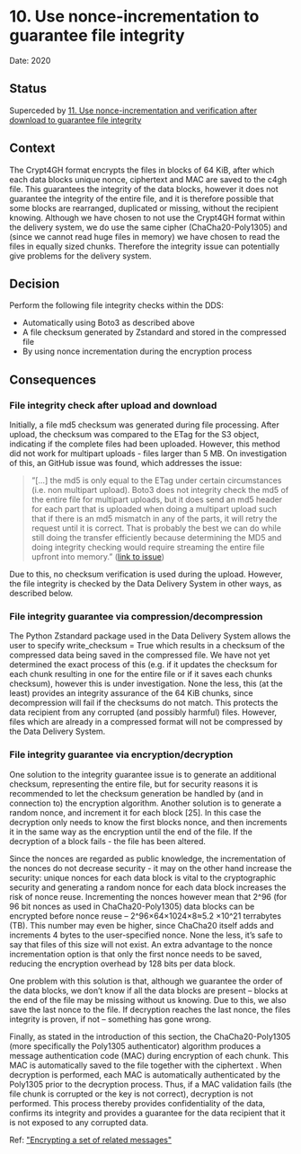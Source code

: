 # 10. Use nonce-incrementation to guarantee file integrity

Date: 2020

## Status

Superceded by [11. Use nonce-incrementation and verification after download to guarantee file integrity](0011-use-nonce-incrementation-and-verification-after-download-to-guarantee-file-integrity.md)

## Context

The Crypt4GH format encrypts the files in blocks of 64 KiB, after which each data blocks unique nonce, ciphertext and MAC are saved to the c4gh file. This guarantees the integrity of the data blocks, however it does not guarantee the integrity of the entire file, and it is therefore possible that some blocks are rearranged, duplicated or missing, without the recipient knowing. Although we have chosen to not use the Crypt4GH format within the delivery system, we do use the same cipher (ChaCha20-Poly1305) and (since we cannot read huge files in memory) we have chosen to read the files in equally sized chunks. Therefore the integrity issue can potentially give problems for the delivery system.

## Decision

Perform the following file integrity checks within the DDS:

- Automatically using Boto3 as described above
- A file checksum generated by Zstandard and stored in the compressed file
- By using nonce incrementation during the encryption process

## Consequences

### File integrity check after upload and download

Initially, a file md5 checksum was generated during file processing. After upload, the checksum was compared to the ETag for the S3 object, indicating if the complete files had been uploaded. However, this method did not work for multipart uploads - files larger than 5 MB. On investigation of this, an GitHub issue was found, which addresses the issue:

> ”[…] the md5 is only equal to the ETag under certain circumstances (i.e. non multipart upload).
> Boto3 does not integrity check the md5 of the entire file for multipart uploads, but it does send an md5 header for each part that is uploaded when doing a multipart upload such that if there is an md5 mismatch in any of the parts, it will retry the request until it is correct.
> That is probably the best we can do while still doing the transfer efficiently because determining the MD5 and doing integrity checking would require streaming the entire file upfront into memory.” ([link to issue](https://github.com/boto/boto3/issues/845#issuecomment-253924586))

Due to this, no checksum verification is used during the upload. However, the file integrity is checked by the Data Delivery System in other ways, as described below.

### File integrity guarantee via compression/decompression

The Python Zstandard package used in the Data Delivery System allows the user to specify write_checksum = True which results in a checksum of the compressed data being saved in the compressed file. We have not yet determined the exact process of this (e.g. if it updates the checksum for each chunk resulting in one for the entire file or if it saves each chunks checksum), however this is under investigation. None the less, this (at the least) provides an integrity assurance of the 64 KiB chunks, since decompression will fail if the checksums do not match. This protects the data recipient from any corrupted (and possibly harmful) files. However, files which are already in a compressed format will not be compressed by the Data Delivery System.

### File integrity guarantee via encryption/decryption

One solution to the integrity guarantee issue is to generate an additional checksum, representing the entire file, but for security reasons it is recommended to let the checksum generation be handled by (and in connection to) the encryption algorithm. Another solution is to generate a random nonce, and increment it for each block [25]. In this case the decryption only needs to know the first blocks nonce, and then increments it in the same way as the encryption until the end of the file. If the decryption of a block fails - the file has been altered.

Since the nonces are regarded as public knowledge, the incrementation of the nonces do not decrease security - it may on the other hand increase the security: unique nonces for each data block is vital to the cryptographic security and generating a random nonce for each data block increases the risk of nonce reuse. Incrementing the nonces however mean that 2^96 (for 96 bit nonces as used in ChaCha20-Poly1305) data blocks can be encrypted before nonce reuse – 2^96×64×1024×8≈5.2 ×10^21 terrabytes (TB). This number may even be higher, since ChaCha20 itself adds and increments 4 bytes to the user-specified nonce. None the less, it’s safe to say that files of this size will not exist. An extra advantage to the nonce incrementation option is that only the first nonce needs to be saved, reducing the encryption overhead by 128 bits per data block.

One problem with this solution is that, although we guarantee the order of the data blocks, we don’t know if all the data blocks are present – blocks at the end of the file may be missing without us knowing. Due to this, we also save the last nonce to the file. If decryption reaches the last nonce, the files integrity is proven, if not – something has gone wrong.

Finally, as stated in the introduction of this section, the ChaCha20-Poly1305 (more specifically the Poly1305 authenticator) algorithm produces a message authentication code (MAC) during encryption of each chunk. This MAC is automatically saved to the file together with the ciphertext . When decryption is performed, each MAC is automatically authenticated by the Poly1305 prior to the decryption process. Thus, if a MAC validation fails (the file chunk is corrupted or the key is not correct), decryption is not performed. This process thereby provides confidentiality of the data, confirms its integrity and provides a guarantee for the data recipient that it is not exposed to any corrupted data.

Ref: ["Encrypting a set of related messages"](https://libsodium.gitbook.io/doc/secret-key_cryptography/encrypted-messages)
